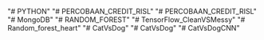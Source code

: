 "# PYTHON" 
"# PERCOBAAN_CREDIT_RISL" 
"# PERCOBAAN_CREDIT_RISL" 
"# MongoDB" 
"# RANDOM_FOREST" 
"# TensorFlow_CleanVSMessy" 
"# Random_forest_heart" 
"# CatVsDog" 
"# CatVsDog" 
"# CatVsDogCNN" 
